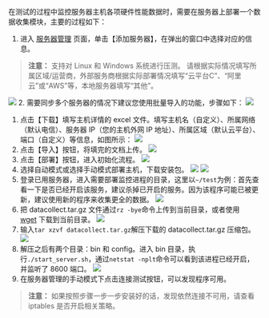 在测试的过程中监控服务器主机各项硬件性能数据时，需要在服务器上部署一个数据收集模块，主要的过程如下：

1. 进入 [服务器管理](http://console.tcecqpoc.fsphere.cn/wetest/master/server) 页面，单击【添加服务器】，在弹出的窗口中选择对应的信息。
>**注意：**
支持对 Linux 和 Windows 系统进行压测。
请根据实际情况填写所属区域/运营商，外部服务商根据实际部署情况填写“云平台C”、“阿里云”或“AWS”等，本地服务器填写“其他”。

 ![](http://imgcache.tcecqpoc.fsphere.cn/image/mc.qcloudimg.com/static/img/a3f0957c621f959ba6c97f6b65221e1d/image.png)
2. 需要同步多个服务器的情况下建议您使用批量导入的功能，步骤如下：
![](http://imgcache.tcecqpoc.fsphere.cn/image/mc.qcloudimg.com/static/img/52f36cf84bfd0a72230e7b794a6e6bd9/image.png)
 1. 点击【下载】填写主机详情的 excel 文件。填写主机名（自定义）、所属网络（默认电信）、服务器 IP（您的主机外网 IP 地址）、所属区域（默认云平台）、端口（自定义）等信息，如图所示：
![](http://imgcache.tcecqpoc.fsphere.cn/image/mc.qcloudimg.com/static/img/3331d8db1df3fd84b7cada96fc725beb/image.png)
 2. 点击【导入】按钮，将填完的文档上传。
![](http://imgcache.tcecqpoc.fsphere.cn/image/mc.qcloudimg.com/static/img/8228469877dd65cde3dc5e13f676bb7a/image.png)
3. 点击【部署】按钮，进入初始化流程。
![](http://imgcache.tcecqpoc.fsphere.cn/image/mc.qcloudimg.com/static/img/5d1307752d1c47af9bebc222996674c3/image.png)
4. 选择自动模式或选择手动模式部署主机，下载安装包。
![](http://imgcache.tcecqpoc.fsphere.cn/image/mc.qcloudimg.com/static/img/a68254cfe18551af250347cb902e3303/image.png)
![](http://imgcache.tcecqpoc.fsphere.cn/image/mc.qcloudimg.com/static/img/3ef5e2a52f43065d45b34cea6fc80edc/image.png)
5. 登录已用服务器，进入需要部署监控进程的目录，这里以`~/test`为例：首先查看一下是否已经开启该服务，建议杀掉已开启的服务。因为该程序可能已被更新，建议使用新的程序来收集更全的数据。 
![](http://imgcache.tcecqpoc.fsphere.cn/image/mc.qcloudimg.com/static/img/ddf4317a434cfef6e6d94140d0470c26/image.png)
6. 把 datacollect.tar.gz 文件通过`rz -bye`命令上传到当前目录，或者使用 [wget](http://cdn.wetest.qq.com/com/c/datacollect.tar.gz) 下载到当前目录。
![](http://imgcache.tcecqpoc.fsphere.cn/image/mc.qcloudimg.com/static/img/5413c9c7ec72207335feb33b32035b16/image.png)
7. 输入`tar xzvf datacollect.tar.gz`解压下载的 datacollect.tar.gz 压缩包。
![](http://imgcache.tcecqpoc.fsphere.cn/image/mc.qcloudimg.com/static/img/f943231707cca95e9ee072835b16f4b2/image.png)
8. 解压之后有两个目录：bin 和 config。进入 bin 目录，执行`./start_server.sh`，通过`netstat -nplt`命令可以看到该进程已经开启，并监听了 8600 端口。
![](http://imgcache.tcecqpoc.fsphere.cn/image/mc.qcloudimg.com/static/img/958a16d5efbf7b40df3da49e3e228ea3/image.png)
9. 在服务器管理的手动模式下点击连接测试按钮，可以发现程序可用。
>**注意：**
>如果按照步骤一步一步安装好的话，发现依然连接不可用，请查看 iptables 是否开启相关策略。
